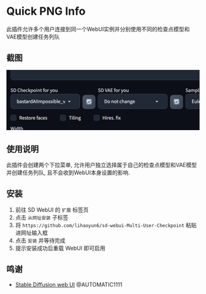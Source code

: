 # Quick PNG Info 
此插件允许多个用户连接到同一个WebUI实例并分别使用不同的检查点模型和VAE模型创建任务列队  

## 截图
<img src="./images/ui.jpg"/>  

## 使用说明
此插件会创建两个下拉菜单, 允许用户独立选择属于自己的检查点模型和VAE模型并创建任务列队, 且不会收到WebUI本身设置的影响.  

## 安装
1. 前往 SD WebUI 的 `扩展` 标签页
2. 点击 `从网址安装` 子标签
3. 将 `https://github.com/lihaoyun6/sd-webui-Multi-User-Checkpoint` 粘贴进网址输入框
4. 点击 `安装` 并等待完成
5. 提示安装成功后重载 WebUI 即可启用

## 鸣谢
- [Stable Diffusion web UI](https://github.com/AUTOMATIC1111/stable-diffusion-webui) @AUTOMATIC1111  
